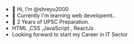 - 👋 Hi, I’m @shreyu2000 
- 👀 Currently I'm learning web developemt..
- 🌱 2 Years of UPSC Preparation.
-  HTML ,CSS ,JavaScript , ReactJs
- Looking forward to start my Career in IT Sector
<!---
shreyu2000/shreyu2000 is a ✨ special ✨ repository because its `README.md` (this file) appears on your GitHub profile.
You can click the Preview link to take a look at your changes.
--->
